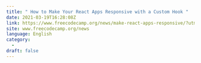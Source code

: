 ```yaml
---
title: " How to Make Your React Apps Responsive with a Custom Hook "
date: 2021-03-19T16:28:08Z
link: https://www.freecodecamp.org/news/make-react-apps-responsive/?utm_medium=RSS&utm_source=news.12bit.vn
site: www.freecodecamp.org/news
language: English
category:
  -   
draft: false
---
```

